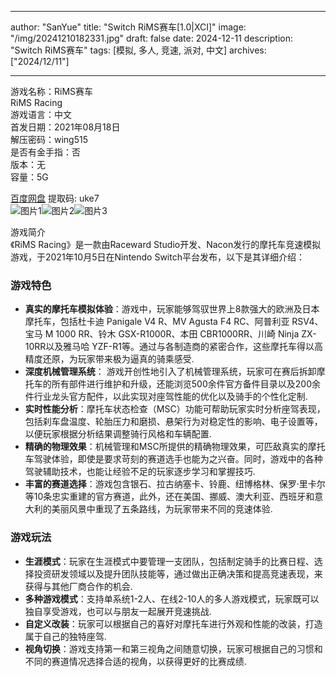 
---
author: "SanYue"
title: "Switch RiMS赛车[1.0|XCI]"
image: "/img/20241210182331.jpg"
draft: false
date: 2024-12-11
description: "Switch RiMS赛车"
tags: [模拟, 多人, 竞速, 派对, 中文]
archives: ["2024/12/11"]

---

游戏名称：RiMS赛车   
RiMS Racing    
游戏语言：中文  
首发日期：2021年08月18日  
解压密码：wing515  
是否有金手指：否  
版本：无   
容量：5G

[百度网盘](https://pan.baidu.com/s/1pCcxUmj0At6KviG6IlRl1Q) 提取码: uke7  
![图片1](/img/995b0c.jpg)![图片2](/img/5682f8.jpg)![图片3](/img/2e4d5e.jpg)  

游戏简介  
《RiMS Racing》是一款由Raceward Studio开发、Nacon发行的摩托车竞速模拟游戏，于2021年10月5日在Nintendo Switch平台发布，以下是其详细介绍：

### 游戏特色
- **真实的摩托车模拟体验**：游戏中，玩家能够驾驭世界上8款强大的欧洲及日本摩托车，包括杜卡迪 Panigale V4 R、MV Agusta F4 RC、阿普利亚 RSV4、宝马 M 1000 RR、铃木 GSX-R1000R、本田 CBR1000RR、川崎 Ninja ZX-10RR以及雅马哈 YZF-R1等。通过与各制造商的紧密合作，这些摩托车得以高精度还原，为玩家带来极为逼真的骑乘感受.
- **深度机械管理系统**： 游戏开创性地引入了机械管理系统，玩家可在赛后拆卸摩托车的所有部件进行维护和升级，还能浏览500余件官方备件目录以及200余件行业龙头官方配件，以此实现对座驾性能的优化以及骑手的个性化定制.
- **实时性能分析**：摩托车状态检查（MSC）功能可帮助玩家实时分析座驾表现，包括刹车盘温度、轮胎压力和磨损、悬架行为对稳定性的影响、电子设置等，以便玩家根据分析结果调整骑行风格和车辆配置.
- **精确的物理效果**：机械管理和MSC所提供的精确物理效果，可匹敌真实的摩托车驾驶体验，即使是要求苛刻的赛道选手也能为之兴奋。同时，游戏中的各种驾驶辅助技术，也能让经验不足的玩家逐步学习和掌握技巧.
- **丰富的赛道选择**：游戏包含银石、拉古纳塞卡、铃鹿、纽博格林、保罗·里卡尔等10条忠实重建的官方赛道，此外，还在美国、挪威、澳大利亚、西班牙和意大利的美丽风景中重现了五条路线，为玩家带来不同的竞速体验.

### 游戏玩法
- **生涯模式**：玩家在生涯模式中要管理一支团队，包括制定骑手的比赛日程、选择投资研发领域以及提升团队技能等，通过做出正确决策和提高竞速表现，来获得与其他厂商合作的机会.
- **多种游戏模式**：支持单系统1-2人、在线2-10人的多人游戏模式，玩家既可以独自享受游戏，也可以与朋友一起展开竞速挑战.
- **自定义改装**：玩家可以根据自己的喜好对摩托车进行外观和性能的改装，打造属于自己的独特座驾.
- **视角切换**：游戏支持第一和第三视角之间随意切换，玩家可根据自己的习惯和不同的赛道情况选择合适的视角，以获得更好的比赛成绩.
